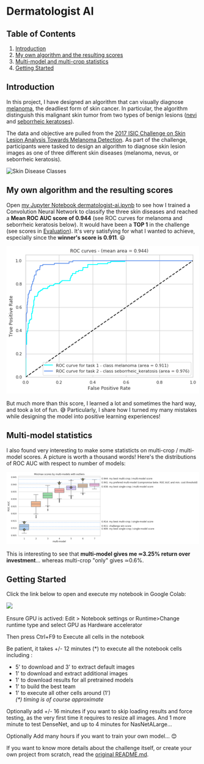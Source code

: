[//]: # (Image References)

[image1]: ./images/skin_disease_classes.png "Skin Disease Classes"
[image7]: ./images/final_ROC_curves.png "Final ROC curve"
[image8]: ./images/multi-model_multi-crop_stats.png "Multi-model statistics"

# Dermatologist AI

## Table of Contents
1. [Introduction](#introduction)
2. [My own algorithm and the resulting scores](#my-own-algorithm-and-the-resulting-scores)
3. [Multi-model and multi-crop statistics](#multi-model-and-multi-crop-statistics)
4. [Getting Started](#getting-started)


## Introduction

In this project, I have designed an algorithm that can visually diagnose [melanoma](http://www.skincancer.org/skin-cancer-information/melanoma), the deadliest form of skin cancer.  In particular, the algorithm distinguish this malignant skin tumor from two types of benign lesions ([nevi](http://missinglink.ucsf.edu/lm/dermatologyglossary/nevus.html) and [seborrheic keratoses](https://www.aad.org/public/diseases/bumps-and-growths/seborrheic-keratoses)). 

The data and objective are pulled from the [2017 ISIC Challenge on Skin Lesion Analysis Towards Melanoma Detection](https://challenge.kitware.com/#challenge/583f126bcad3a51cc66c8d9a).  As part of the challenge, participants were tasked to design an algorithm to diagnose skin lesion images as one of three different skin diseases (melanoma, nevus, or seborrheic keratosis).  

![Skin Disease Classes][image1]

## My own algorithm and the resulting scores

Open [my Jupyter Notebook dermatologist-ai.ipynb](dermatologist-ai.ipynb) to see how I trained a Convolution Neural Network to classify the three skin diseases and reached a __Mean ROC AUC score of 0.944__ (see ROC curves for melanoma and seborrheic keratosis below). It would have been a __TOP 1__ in the challenge (see scores in [Evaluation](https://github.com/udacity/dermatologist-ai/blob/master/README.md#evaluation)). It's very satisfying for what I wanted to achieve, especially since the __winner's score is 0.911__.  😃

![Final ROC curve][image7]

But much more than this score, I learned a lot and sometimes the hard way, and took a lot of fun. 😅
Particularly, I share how I turned my many mistakes while designing the model into positive learning experiences!

## Multi-model statistics

I also found very interesting to make some statisticts on multi-crop / multi-model scores.
A picture is worth a thousand words! Here's the distributions of ROC AUC with respect to number of models:

![Multi-model and multi-crop statistics][image8]

This is interesting to see that __multi-model gives me ≃3.25% return over investment__... whereas multi-crop "only" gives ≃0.6%.

## Getting Started

Click the link below to open and execute my notebook in Google Colab:  

[<img src="https://colab.research.google.com/assets/colab-badge.svg">](https://colab.research.google.com/github/sebastienlange/dermatologist-ai/blob/master/dermatologist_ai.ipynb)
  
Ensure GPU is actived: Edit > Notebook settings or Runtime>Change runtime type and select GPU as Hardware accelerator

Then press Ctrl+F9 to Execute all cells in the notebook

Be patient, it takes +/- 12 minutes (\*) to execute all the notebook cells including : 
- 5' to download and 3' to extract default images
- 1' to download and extract additional images
- 1' to download results for all pretrained models
- 1' to build the best team
- 1' to execute all other cells around (1')  
_(*) timing is of course approximate_

Optionally add +/- 16 minutes if you want to skip loading results and force testing, as the very first time it requires to resize all images. And 1 more minute to test DenseNet, and up to 4 minutes for NasNetALarge...

Optionally Add many hours if you want to train your own model... 😊

If you want to know more details about the challenge itself, or create your own project from scratch, read the [original README.md](https://github.com/udacity/dermatologist-ai/blob/master/README.md).
